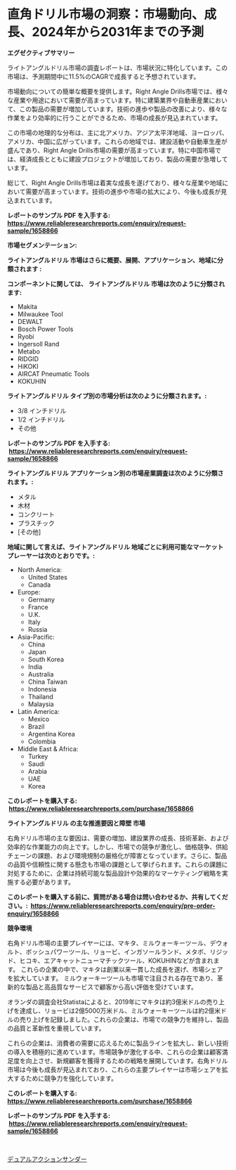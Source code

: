 <p><h1>直角ドリル市場の洞察：市場動向、成長、2024年から2031年までの予測</h1></p><p><strong>エグゼクティブサマリー</strong></p>
<p><p>ライトアングルドリル市場の調査レポートは、市場状況に特化しています。この市場は、予測期間中に11.5%のCAGRで成長すると予想されています。</p><p>市場動向についての簡単な概要を提供します。Right Angle Drills市場では、様々な産業や用途において需要が高まっています。特に建築業界や自動車産業において、この製品の需要が増加しています。技術の進歩や製品の改善により、様々な作業をより効率的に行うことができるため、市場の成長が見込まれています。</p><p>この市場の地理的な分布は、主に北アメリカ、アジア太平洋地域、ヨーロッパ、アメリカ、中国に広がっています。これらの地域では、建設活動や自動車生産が盛んであり、Right Angle Drills市場の需要が高まっています。特に中国市場では、経済成長とともに建設プロジェクトが増加しており、製品の需要が急増しています。</p><p>総じて、Right Angle Drills市場は着実な成長を遂げており、様々な産業や地域において需要が高まっています。技術の進歩や市場の拡大により、今後も成長が見込まれています。</p></p>
<p><strong>レポートのサンプル PDF を入手する: <a href="https://www.reliableresearchreports.com/enquiry/request-sample/1658866">https://www.reliableresearchreports.com/enquiry/request-sample/1658866</a></strong></p>
<p><strong>市場セグメンテーション:</strong></p>
<p><strong> ライトアングルドリル 市場はさらに概要、展開、アプリケーション、地域に分類されます :</strong></p>
<p><strong>コンポーネントに関しては、 ライトアングルドリル 市場は次のように分類されます: &nbsp;</strong></p>
<p><ul><li>Makita</li><li>Milwaukee Tool</li><li>DEWALT</li><li>Bosch Power Tools</li><li>Ryobi</li><li>Ingersoll Rand</li><li>Metabo</li><li>RIDGID</li><li>HiKOKI</li><li>AIRCAT Pneumatic Tools</li><li>KOKUHIN</li></ul></p>
<p><strong> ライトアングルドリル タイプ別の市場分析は次のように分類されます。:</strong></p>
<p><ul><li>3/8 インチドリル</li><li>1/2 インチドリル</li><li>その他</li></ul></p>
<p><strong>レポートのサンプル PDF を入手する: &nbsp;<a href="https://www.reliableresearchreports.com/enquiry/request-sample/1658866">https://www.reliableresearchreports.com/enquiry/request-sample/1658866</a></strong></p>
<p><strong> ライトアングルドリル アプリケーション別の市場産業調査は次のように分類されます。:</strong></p>
<p><ul><li>メタル</li><li>木材</li><li>コンクリート</li><li>プラスチック</li><li>[その他]</li></ul></p>
<p><strong>地域に関して言えば、ライトアングルドリル 地域ごとに利用可能なマーケットプレーヤーは次のとおりです。:</strong></p>
<p><ul>
    <li>
        North America:
        <ul>
            <li>United States</li>
            <li>Canada</li>
        </ul>
    </li>
    <li>
        Europe:
        <ul>
            <li>Germany</li>
            <li>France</li>
            <li>U.K.</li>
            <li>Italy</li>
            <li>Russia</li>
        </ul>
    </li>
    <li>
        Asia-Pacific:
        <ul>
            <li>China</li>
            <li>Japan</li>
            <li>South Korea</li>
            <li>India</li>
            <li>Australia</li>
            <li>China Taiwan</li>
            <li>Indonesia</li>
            <li>Thailand</li>
            <li>Malaysia</li>
        </ul>
    </li>
    <li>
        Latin America:
        <ul>
            <li>Mexico</li>
            <li>Brazil</li>
            <li>Argentina Korea</li>
            <li>Colombia</li>
        </ul>
    </li>
    <li>
        Middle East & Africa:
        <ul>
            <li>Turkey</li>
            <li>Saudi</li>
            <li>Arabia</li>
            <li>UAE</li>
            <li>Korea</li>
        </ul>
    </li>
    </ul></p>
<p><strong>このレポートを購入する: &nbsp;<a href="https://www.reliableresearchreports.com/purchase/1658866">https://www.reliableresearchreports.com/purchase/1658866</a></strong></p>
<p><strong>ライトアングルドリル の主な推進要因と障壁 市場</strong></p>
<p><p>右角ドリル市場の主な要因は、需要の増加、建設業界の成長、技術革新、および効率的な作業能力の向上です。しかし、市場での競争が激化し、価格競争、供給チェーンの課題、および環境規制の厳格化が障害となっています。さらに、製品の品質や信頼性に関する懸念も市場の課題として挙げられます。これらの課題に対処するために、企業は持続可能な製品設計や効果的なマーケティング戦略を実施する必要があります。</p></p>
<p><strong>このレポートを購入する前に、質問がある場合は問い合わせるか、共有してください。:&nbsp; <a href="https://www.reliableresearchreports.com/enquiry/pre-order-enquiry/1658866">https://www.reliableresearchreports.com/enquiry/pre-order-enquiry/1658866</a></strong></p>
<p><strong>競争環境</strong></p>
<p><p>右角ドリル市場の主要プレイヤーには、マキタ、ミルウォーキーツール、デウォルト、ボッシュパワーツール、リョービ、インガソールランド、メタボ、リジッド、ヒコキ、エアキャットニューマチックツール、KOKUHINなどが含まれます。 これらの企業の中で、マキタは創業以来一貫した成長を遂げ、市場シェアを拡大しています。 ミルウォーキーツールも市場で注目される存在であり、革新的な製品と高品質なサービスで顧客から高い評価を受けています。</p><p>オランダの調査会社Statistaによると、2019年にマキタは約3億米ドルの売り上げを達成し、リョービは2億5000万米ドル、ミルウォーキーツールは約2億米ドルの売り上げを記録しました。これらの企業は、市場での競争力を維持し、製品の品質と革新性を重視しています。</p><p>これらの企業は、消費者の需要に応えるために製品ラインを拡大し、新しい技術の導入を積極的に進めています。市場競争が激化する中、これらの企業は顧客満足度を向上させ、新規顧客を獲得するための戦略を展開しています。右角ドリル市場は今後も成長が見込まれており、これらの主要プレイヤーは市場シェアを拡大するために競争力を強化しています。</p></p>
<p><strong>このレポートを購入する: &nbsp; <a href="https://www.reliableresearchreports.com/purchase/1658866">https://www.reliableresearchreports.com/purchase/1658866</a></strong></p>
<p><strong>レポートのサンプル PDF を入手する: &nbsp;<a href="https://www.reliableresearchreports.com/enquiry/request-sample/1658866">https://www.reliableresearchreports.com/enquiry/request-sample/1658866</a></strong><strong></strong></p>
<p>&nbsp;</p>
<p><p><a href="https://github.com/EstaSprer20231/Market-Research-Report-List-1/blob/main/206600912445.md">デュアルアクションサンダー</a></p></p>